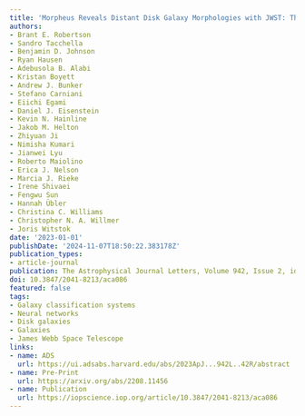 ```yaml
---
title: 'Morpheus Reveals Distant Disk Galaxy Morphologies with JWST: The First AI/ML Analysis of JWST Images'
authors:
- Brant E. Robertson
- Sandro Tacchella
- Benjamin D. Johnson
- Ryan Hausen
- Adebusola B. Alabi
- Kristan Boyett
- Andrew J. Bunker
- Stefano Carniani
- Eiichi Egami
- Daniel J. Eisenstein
- Kevin N. Hainline
- Jakob M. Helton
- Zhiyuan Ji
- Nimisha Kumari
- Jianwei Lyu
- Roberto Maiolino
- Erica J. Nelson
- Marcia J. Rieke
- Irene Shivaei
- Fengwu Sun
- Hannah Übler
- Christina C. Williams
- Christopher N. A. Willmer
- Joris Witstok
date: '2023-01-01'
publishDate: '2024-11-07T18:50:22.383178Z'
publication_types:
- article-journal
publication: The Astrophysical Journal Letters, Volume 942, Issue 2, id.L42, 8 pages
doi: 10.3847/2041-8213/aca086
featured: false
tags:
- Galaxy classification systems
- Neural networks
- Disk galaxies
- Galaxies
- James Webb Space Telescope
links:
- name: ADS
  url: https://ui.adsabs.harvard.edu/abs/2023ApJ...942L..42R/abstract
- name: Pre-Print
  url: https://arxiv.org/abs/2208.11456
- name: Publication
  url: https://iopscience.iop.org/article/10.3847/2041-8213/aca086
---
```

